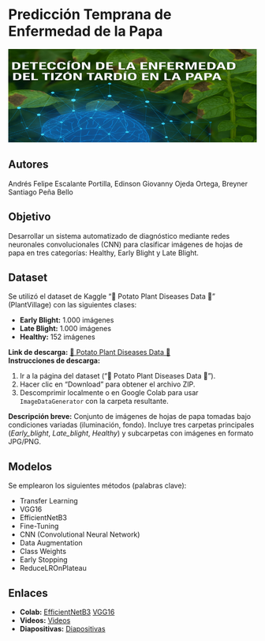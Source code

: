<!DOCTYPE html>
<html lang="es">
<head>
  <meta charset="UTF-8">
</head>
<body>

  <!-- TITULO Y BANNER -->
  <h1>Predicción Temprana de Enfermedad de la Papa</h1>
  <img class="banner" src="banner.png" alt="Banner: Predicción Temprana de Enfermedad de la Papa">

  <!-- AUTORES -->
  <div class="section">
    <h2>Autores</h2>
    <p>Andrés Felipe Escalante Portilla, Edinson Giovanny Ojeda Ortega, Breyner Santiago Peña Bello</p>
  </div>

  <!-- OBJETIVO -->
  <div class="section">
    <h2>Objetivo</h2>
    <p>Desarrollar un sistema automatizado de diagnóstico mediante redes neuronales convolucionales (CNN) para clasificar imágenes de hojas de papa en tres categorías: Healthy, Early Blight y Late Blight.</p>
  </div>

  <!-- DATASET -->
  <div class="section">
    <h2>Dataset</h2>
    <p>
      Se utilizó el dataset de Kaggle “🌱 Potato Plant Diseases Data 🍂” (PlantVillage) con las siguientes clases:
      <ul>
        <li><strong>Early Blight:</strong> 1.000 imágenes</li>
        <li><strong>Late Blight:</strong> 1.000 imágenes</li>
        <li><strong>Healthy:</strong> 152 imágenes</li>
      </ul>
      <strong>Link de descarga:</strong>  
      <a href="https://www.kaggle.com/datasets/hafiznouman786/potato-plant-diseases-data/data">🌱 Potato Plant Diseases Data 🍂</a>
      <br>
      <strong>Instrucciones de descarga:</strong>
      <ol>
        <li>Ir a la página del dataset (“🌱 Potato Plant Diseases Data 🍂”).</li>
        <li>Hacer clic en “Download” para obtener el archivo ZIP.</li>
        <li>Descomprimir localmente o en Google Colab para usar <code>ImageDataGenerator</code> con la carpeta resultante.</li>
      </ol>
      <strong>Descripción breve:</strong> Conjunto de imágenes de hojas de papa tomadas bajo condiciones variadas (iluminación, fondo). Incluye tres carpetas principales (<em>Early_blight</em>, <em>Late_blight</em>, <em>Healthy</em>) y subcarpetas con imágenes en formato JPG/PNG.
    </p>
  </div>

  <!-- MODELOS -->
  <div class="section">
    <h2>Modelos</h2>
    <p>Se emplearon los siguientes métodos (palabras clave):</p>
    <ul>
      <li>Transfer Learning</li>
      <li>VGG16</li>  
      <li>EfficientNetB3</li>
      <li>Fine-Tuning</li>
      <li>CNN (Convolutional Neural Network)</li>
      <li>Data Augmentation</li>
      <li>Class Weights</li>
      <li>Early Stopping</li>
      <li>ReduceLROnPlateau</li>
    </ul>
  </div>

  <!-- ENLACES -->
  <div class="section links">
    <h2>Enlaces</h2>
    <ul>
      <li><strong>Colab:</strong>  
        <a href="https://colab.research.google.com/drive/1sqc2a0olCq_D2CA7blORzmApqvht4yYR?usp=sharing" target="_blank">EfficientNetB3</a>
        <a href="https://drive.google.com/file/d/10cQ-qTSYqTFmVX-SFUUwH1ar7drUeFtX/view?usp=sharing" target="_blank">VGG16</a>
      </li>
      <li><strong>Videos:</strong>  
        <a href="https://drive.google.com/drive/folders/12RvPEvBcuHnwfZgUldUH_oy8_5c-i_6V?usp=drive_link" target="_blank">Videos</a>
      </li>
      <li><strong>Diapositivas:</strong>  
        <a href="https://gamma.app/docs/Prediccion-Temprana-de-Enfermedades-de-la-Papa-ythc4bhet2pgwbj" target="_blank">Diapositivas</a>
      </li>
    </ul>
  </div>

</body>
</html>
